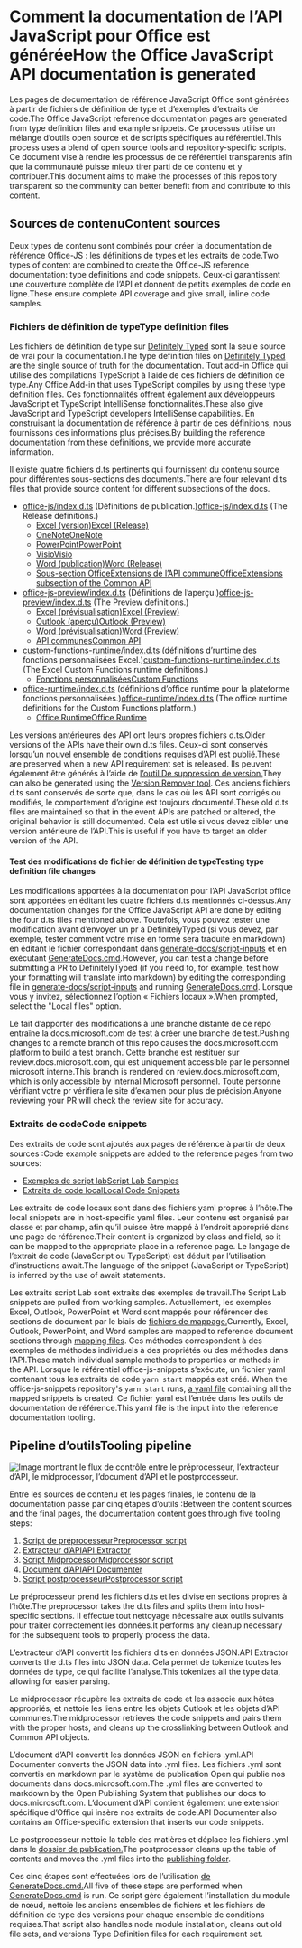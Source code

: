# <a name="how-the-office-javascript-api-documentation-is-generated"></a><span data-ttu-id="5debc-101">Comment la documentation de l’API JavaScript pour Office est générée</span><span class="sxs-lookup"><span data-stu-id="5debc-101">How the Office JavaScript API documentation is generated</span></span>

<span data-ttu-id="5debc-102">Les pages de documentation de référence JavaScript Office sont générées à partir de fichiers de définition de type et d’exemples d’extraits de code.</span><span class="sxs-lookup"><span data-stu-id="5debc-102">The Office JavaScript reference documentation pages are generated from type definition files and example snippets.</span></span> <span data-ttu-id="5debc-103">Ce processus utilise un mélange d’outils open source et de scripts spécifiques au référentiel.</span><span class="sxs-lookup"><span data-stu-id="5debc-103">This process uses a blend of open source tools and repository-specific scripts.</span></span> <span data-ttu-id="5debc-104">Ce document vise à rendre les processus de ce référentiel transparents afin que la communauté puisse mieux tirer parti de ce contenu et y contribuer.</span><span class="sxs-lookup"><span data-stu-id="5debc-104">This document aims to make the processes of this repository transparent so the community can better benefit from and contribute to this content.</span></span>

## <a name="content-sources"></a><span data-ttu-id="5debc-105">Sources de contenu</span><span class="sxs-lookup"><span data-stu-id="5debc-105">Content sources</span></span>

<span data-ttu-id="5debc-106">Deux types de contenu sont combinés pour créer la documentation de référence Office-JS : les définitions de types et les extraits de code.</span><span class="sxs-lookup"><span data-stu-id="5debc-106">Two types of content are combined to create the Office-JS reference documentation: type definitions and code snippets.</span></span> <span data-ttu-id="5debc-107">Ceux-ci garantissent une couverture complète de l’API et donnent de petits exemples de code en ligne.</span><span class="sxs-lookup"><span data-stu-id="5debc-107">These ensure complete API coverage and give small, inline code samples.</span></span>

### <a name="type-definition-files"></a><span data-ttu-id="5debc-108">Fichiers de définition de type</span><span class="sxs-lookup"><span data-stu-id="5debc-108">Type definition files</span></span>

<span data-ttu-id="5debc-109">Les fichiers de définition de type sur [Definitely Typed](https://github.com/DefinitelyTyped/DefinitelyTyped) sont la seule source de vrai pour la documentation.</span><span class="sxs-lookup"><span data-stu-id="5debc-109">The type definition files on [Definitely Typed](https://github.com/DefinitelyTyped/DefinitelyTyped) are the single source of truth for the documentation.</span></span> <span data-ttu-id="5debc-110">Tout add-in Office qui utilise des compilations TypeScript à l’aide de ces fichiers de définition de type.</span><span class="sxs-lookup"><span data-stu-id="5debc-110">Any Office Add-in that uses TypeScript compiles by using these type definition files.</span></span> <span data-ttu-id="5debc-111">Ces fonctionnalités offrent également aux développeurs JavaScript et TypeScript IntelliSense fonctionnalités.</span><span class="sxs-lookup"><span data-stu-id="5debc-111">These also give JavaScript and TypeScript developers IntelliSense capabilities.</span></span> <span data-ttu-id="5debc-112">En construisant la documentation de référence à partir de ces définitions, nous fournissons des informations plus précises.</span><span class="sxs-lookup"><span data-stu-id="5debc-112">By building the reference documentation from these definitions, we provide more accurate information.</span></span>

<span data-ttu-id="5debc-113">Il existe quatre fichiers d.ts pertinents qui fournissent du contenu source pour différentes sous-sections des documents.</span><span class="sxs-lookup"><span data-stu-id="5debc-113">There are four relevant d.ts files that provide source content for different subsections of the docs.</span></span>

- <span data-ttu-id="5debc-114">[office-js/index.d.ts](https://raw.githubusercontent.com/DefinitelyTyped/DefinitelyTyped/master/types/office-js/index.d.ts) (Définitions de publication.)</span><span class="sxs-lookup"><span data-stu-id="5debc-114">[office-js/index.d.ts](https://raw.githubusercontent.com/DefinitelyTyped/DefinitelyTyped/master/types/office-js/index.d.ts) (The Release definitions.)</span></span>
  - [<span data-ttu-id="5debc-115">Excel (version)</span><span class="sxs-lookup"><span data-stu-id="5debc-115">Excel (Release)</span></span>](https://docs.microsoft.com/javascript/api/excel_release)
  - [<span data-ttu-id="5debc-116">OneNote</span><span class="sxs-lookup"><span data-stu-id="5debc-116">OneNote</span></span>](https://docs.microsoft.com/javascript/api/onenote)
  - [<span data-ttu-id="5debc-117">PowerPoint</span><span class="sxs-lookup"><span data-stu-id="5debc-117">PowerPoint</span></span>](https://docs.microsoft.com/javascript/api/powerpoint)
  - [<span data-ttu-id="5debc-118">Visio</span><span class="sxs-lookup"><span data-stu-id="5debc-118">Visio</span></span>](https://docs.microsoft.com/javascript/api/visio)
  - [<span data-ttu-id="5debc-119">Word (publication)</span><span class="sxs-lookup"><span data-stu-id="5debc-119">Word (Release)</span></span>](https://docs.microsoft.com/javascript/api/word_release)
  - [<span data-ttu-id="5debc-120">Sous-section OfficeExtensions de l’API commune</span><span class="sxs-lookup"><span data-stu-id="5debc-120">OfficeExtensions subsection of the Common API</span></span>](https://docs.microsoft.com/javascript/api/office)
- <span data-ttu-id="5debc-121">[office-js-preview/index.d.ts](https://raw.githubusercontent.com/DefinitelyTyped/DefinitelyTyped/master/types/office-js-preview/index.d.ts) (Définitions de l’aperçu.)</span><span class="sxs-lookup"><span data-stu-id="5debc-121">[office-js-preview/index.d.ts](https://raw.githubusercontent.com/DefinitelyTyped/DefinitelyTyped/master/types/office-js-preview/index.d.ts) (The Preview definitions.)</span></span>
  - [<span data-ttu-id="5debc-122">Excel (prévisualisation)</span><span class="sxs-lookup"><span data-stu-id="5debc-122">Excel (Preview)</span></span>](https://docs.microsoft.com/javascript/api/excel)
  - [<span data-ttu-id="5debc-123">Outlook (aperçu)</span><span class="sxs-lookup"><span data-stu-id="5debc-123">Outlook (Preview)</span></span>](https://docs.microsoft.com/javascript/api/outlook)
  - [<span data-ttu-id="5debc-124">Word (prévisualisation)</span><span class="sxs-lookup"><span data-stu-id="5debc-124">Word (Preview)</span></span>](https://docs.microsoft.com/javascript/api/word)
  - [<span data-ttu-id="5debc-125">API communes</span><span class="sxs-lookup"><span data-stu-id="5debc-125">Common API</span></span>](https://docs.microsoft.com/javascript/api/office)
- <span data-ttu-id="5debc-126">[custom-functions-runtime/index.d.ts](https://github.com/DefinitelyTyped/DefinitelyTyped/blob/master/types/custom-functions-runtime/index.d.ts) (définitions d’runtime des fonctions personnalisées Excel.)</span><span class="sxs-lookup"><span data-stu-id="5debc-126">[custom-functions-runtime/index.d.ts](https://github.com/DefinitelyTyped/DefinitelyTyped/blob/master/types/custom-functions-runtime/index.d.ts) (The Excel Custom Functions runtime definitions.)</span></span>
  - [<span data-ttu-id="5debc-127">Fonctions personnalisées</span><span class="sxs-lookup"><span data-stu-id="5debc-127">Custom Functions</span></span>](https://docs.microsoft.com/javascript/api/custom-functions-runtime)
- <span data-ttu-id="5debc-128">[office-runtime/index.d.ts](https://github.com/DefinitelyTyped/DefinitelyTyped/blob/master/types/office-runtime/index.d.ts) (définitions d’office runtime pour la plateforme fonctions personnalisées.)</span><span class="sxs-lookup"><span data-stu-id="5debc-128">[office-runtime/index.d.ts](https://github.com/DefinitelyTyped/DefinitelyTyped/blob/master/types/office-runtime/index.d.ts) (The office runtime definitions for the Custom Functions platform.)</span></span>
  - [<span data-ttu-id="5debc-129">Office Runtime</span><span class="sxs-lookup"><span data-stu-id="5debc-129">Office Runtime</span></span>](https://docs.microsoft.com/javascript/api/office-runtime)

<span data-ttu-id="5debc-130">Les versions antérieures des API ont leurs propres fichiers d.ts.</span><span class="sxs-lookup"><span data-stu-id="5debc-130">Older versions of the APIs have their own d.ts files.</span></span> <span data-ttu-id="5debc-131">Ceux-ci sont conservés lorsqu’un nouvel ensemble de conditions requises d’API est publié.</span><span class="sxs-lookup"><span data-stu-id="5debc-131">These are preserved when a new API requirement set is released.</span></span> <span data-ttu-id="5debc-132">Ils peuvent également être générés à l’aide de [l’outil De suppression de version.](https://github.com/OfficeDev/office-js-docs-reference/blob/master/generate-docs/tools/VersionRemover.ts)</span><span class="sxs-lookup"><span data-stu-id="5debc-132">They can also be generated using the [Version Remover tool](https://github.com/OfficeDev/office-js-docs-reference/blob/master/generate-docs/tools/VersionRemover.ts).</span></span> <span data-ttu-id="5debc-133">Ces anciens fichiers d.ts sont conservés de sorte que, dans le cas où les API sont corrigés ou modifiés, le comportement d’origine est toujours documenté.</span><span class="sxs-lookup"><span data-stu-id="5debc-133">These old d.ts files are maintained so that in the event APIs are patched or altered, the original behavior is still documented.</span></span> <span data-ttu-id="5debc-134">Cela est utile si vous devez cibler une version antérieure de l’API.</span><span class="sxs-lookup"><span data-stu-id="5debc-134">This is useful if you have to target an older version of the API.</span></span>

#### <a name="testing-type-definition-file-changes"></a><span data-ttu-id="5debc-135">Test des modifications de fichier de définition de type</span><span class="sxs-lookup"><span data-stu-id="5debc-135">Testing type definition file changes</span></span>

<span data-ttu-id="5debc-136">Les modifications apportées à la documentation pour l’API JavaScript office sont apportées en éditant les quatre fichiers d.ts mentionnés ci-dessus.</span><span class="sxs-lookup"><span data-stu-id="5debc-136">Any documentation changes for the Office JavaScript API are done by editing the four d.ts files mentioned above.</span></span> <span data-ttu-id="5debc-137">Toutefois, vous pouvez tester une modification avant d’envoyer un pr à DefinitelyTyped (si vous devez, par exemple, tester comment votre mise en forme sera traduite en markdown) en éditant le fichier correspondant dans [generate-docs/script-inputs](https://github.com/OfficeDev/office-js-docs-reference/tree/master/generate-docs/script-inputs) et en exécutant [GenerateDocs.cmd](https://github.com/OfficeDev/office-js-docs-reference/blob/master/generate-docs/GenerateDocs.cmd).</span><span class="sxs-lookup"><span data-stu-id="5debc-137">However, you can test a change before submitting a PR to DefinitelyTyped (if you need to, for example, test how your formatting will translate into markdown) by editing the corresponding file in [generate-docs/script-inputs](https://github.com/OfficeDev/office-js-docs-reference/tree/master/generate-docs/script-inputs) and running [GenerateDocs.cmd](https://github.com/OfficeDev/office-js-docs-reference/blob/master/generate-docs/GenerateDocs.cmd).</span></span> <span data-ttu-id="5debc-138">Lorsque vous y invitez, sélectionnez l’option « Fichiers locaux ».</span><span class="sxs-lookup"><span data-stu-id="5debc-138">When prompted, select the "Local files" option.</span></span>

<span data-ttu-id="5debc-139">Le fait d’apporter des modifications à une branche distante de ce repo entraîne la docs.microsoft.com de test à créer une branche de test.</span><span class="sxs-lookup"><span data-stu-id="5debc-139">Pushing changes to a remote branch of this repo causes the docs.microsoft.com platform to build a test branch.</span></span> <span data-ttu-id="5debc-140">Cette branche est restituer sur review.docs.microsoft.com, qui est uniquement accessible par le personnel microsoft interne.</span><span class="sxs-lookup"><span data-stu-id="5debc-140">This branch is rendered on review.docs.microsoft.com, which is only accessible by internal Microsoft personnel.</span></span> <span data-ttu-id="5debc-141">Toute personne vérifiant votre pr vérifiera le site d’examen pour plus de précision.</span><span class="sxs-lookup"><span data-stu-id="5debc-141">Anyone reviewing your PR will check the review site for accuracy.</span></span>

### <a name="code-snippets"></a><span data-ttu-id="5debc-142">Extraits de code</span><span class="sxs-lookup"><span data-stu-id="5debc-142">Code snippets</span></span>

<span data-ttu-id="5debc-143">Des extraits de code sont ajoutés aux pages de référence à partir de deux sources :</span><span class="sxs-lookup"><span data-stu-id="5debc-143">Code example snippets are added to the reference pages from two sources:</span></span>

- [<span data-ttu-id="5debc-144">Exemples de script lab</span><span class="sxs-lookup"><span data-stu-id="5debc-144">Script Lab Samples</span></span>](https://github.com/OfficeDev/office-js-snippets)
- [<span data-ttu-id="5debc-145">Extraits de code local</span><span class="sxs-lookup"><span data-stu-id="5debc-145">Local Code Snippets</span></span>](https://github.com/OfficeDev/office-js-docs-reference/tree/master/docs/code-snippets)

<span data-ttu-id="5debc-146">Les extraits de code locaux sont dans des fichiers yaml propres à l’hôte.</span><span class="sxs-lookup"><span data-stu-id="5debc-146">The local snippets are in host-specific yaml files.</span></span> <span data-ttu-id="5debc-147">Leur contenu est organisé par classe et par champ, afin qu’il puisse être mappé à l’endroit approprié dans une page de référence.</span><span class="sxs-lookup"><span data-stu-id="5debc-147">Their content is organized by class and field, so it can be mapped to the appropriate place in a reference page.</span></span> <span data-ttu-id="5debc-148">Le langage de l’extrait de code (JavaScript ou TypeScript) est déduit par l’utilisation d’instructions await.</span><span class="sxs-lookup"><span data-stu-id="5debc-148">The language of the snippet (JavaScript or TypeScript) is inferred by the use of await statements.</span></span>

<span data-ttu-id="5debc-149">Les extraits script Lab sont extraits des exemples de travail.</span><span class="sxs-lookup"><span data-stu-id="5debc-149">The Script Lab snippets are pulled from working samples.</span></span> <span data-ttu-id="5debc-150">Actuellement, les exemples Excel, Outlook, PowerPoint et Word sont mappés pour référencer des sections de document par le biais de [fichiers de mappage.](https://github.com/OfficeDev/office-js-snippets/tree/prod/snippet-extractor-metadata)</span><span class="sxs-lookup"><span data-stu-id="5debc-150">Currently, Excel, Outlook, PowerPoint, and Word samples are mapped to reference document sections through [mapping files](https://github.com/OfficeDev/office-js-snippets/tree/prod/snippet-extractor-metadata).</span></span> <span data-ttu-id="5debc-151">Ces méthodes correspondent à des exemples de méthodes individuels à des propriétés ou des méthodes dans l’API.</span><span class="sxs-lookup"><span data-stu-id="5debc-151">These match individual sample methods to properties or methods in the API.</span></span> <span data-ttu-id="5debc-152">Lorsque le référentiel office-js-snippets s’exécute, un fichier yaml contenant tous les extraits de code `yarn start` mappés est créé. [](https://github.com/OfficeDev/office-js-snippets/blob/prod/snippet-extractor-output/snippets.yaml)</span><span class="sxs-lookup"><span data-stu-id="5debc-152">When the office-js-snippets repository's `yarn start` runs, [a yaml file](https://github.com/OfficeDev/office-js-snippets/blob/prod/snippet-extractor-output/snippets.yaml) containing all the mapped snippets is created.</span></span> <span data-ttu-id="5debc-153">Ce fichier yaml est l’entrée dans les outils de documentation de référence.</span><span class="sxs-lookup"><span data-stu-id="5debc-153">This yaml file is the input into the reference documentation tooling.</span></span>

## <a name="tooling-pipeline"></a><span data-ttu-id="5debc-154">Pipeline d’outils</span><span class="sxs-lookup"><span data-stu-id="5debc-154">Tooling pipeline</span></span>

![Image montrant le flux de contrôle entre le préprocesseur, l’extracteur d’API, le midprocessor, l’document d’API et le postprocesseur.](ToolingPipeline.png)

<span data-ttu-id="5debc-156">Entre les sources de contenu et les pages finales, le contenu de la documentation passe par cinq étapes d’outils :</span><span class="sxs-lookup"><span data-stu-id="5debc-156">Between the content sources and the final pages, the documentation content goes through five tooling steps:</span></span>

1. [<span data-ttu-id="5debc-157">Script de préprocesseur</span><span class="sxs-lookup"><span data-stu-id="5debc-157">Preprocessor script</span></span>](https://github.com/OfficeDev/office-js-docs-reference/blob/master/generate-docs/scripts/preprocessor.ts)
1. [<span data-ttu-id="5debc-158">Extracteur d’API</span><span class="sxs-lookup"><span data-stu-id="5debc-158">API Extractor</span></span>](https://api-extractor.com/)
1. [<span data-ttu-id="5debc-159">Script Midprocessor</span><span class="sxs-lookup"><span data-stu-id="5debc-159">Midprocessor script</span></span>](https://github.com/OfficeDev/office-js-docs-reference/blob/master/generate-docs/scripts/midprocessor.ts)
1. [<span data-ttu-id="5debc-160">Document d’API</span><span class="sxs-lookup"><span data-stu-id="5debc-160">API Documenter</span></span>](https://github.com/microsoft/rushstack/blob/master/apps/api-documenter/README.md)
1. [<span data-ttu-id="5debc-161">Script postprocesseur</span><span class="sxs-lookup"><span data-stu-id="5debc-161">Postprocessor script</span></span>](https://github.com/OfficeDev/office-js-docs-reference/blob/master/generate-docs/scripts/postprocessor.ts)

<span data-ttu-id="5debc-162">Le préprocesseur prend les fichiers d.ts et les divise en sections propres à l’hôte.</span><span class="sxs-lookup"><span data-stu-id="5debc-162">The preprocessor takes the d.ts files and splits them into host-specific sections.</span></span> <span data-ttu-id="5debc-163">Il effectue tout nettoyage nécessaire aux outils suivants pour traiter correctement les données.</span><span class="sxs-lookup"><span data-stu-id="5debc-163">It performs any cleanup necessary for the subsequent tools to properly process the data.</span></span>

<span data-ttu-id="5debc-164">L’extracteur d’API convertit les fichiers d.ts en données JSON.</span><span class="sxs-lookup"><span data-stu-id="5debc-164">API Extractor converts the d.ts files into JSON data.</span></span> <span data-ttu-id="5debc-165">Cela permet de tokenize toutes les données de type, ce qui facilite l’analyse.</span><span class="sxs-lookup"><span data-stu-id="5debc-165">This tokenizes all the type data, allowing for easier parsing.</span></span>

<span data-ttu-id="5debc-166">Le midprocessor récupère les extraits de code et les associe aux hôtes appropriés, et nettoie les liens entre les objets Outlook et les objets d’API communes.</span><span class="sxs-lookup"><span data-stu-id="5debc-166">The midprocessor retrieves the code snippets and pairs them with the proper hosts, and cleans up the crosslinking between Outlook and Common API objects.</span></span>

<span data-ttu-id="5debc-167">L’document d’API convertit les données JSON en fichiers .yml.</span><span class="sxs-lookup"><span data-stu-id="5debc-167">API Documenter converts the JSON data into .yml files.</span></span> <span data-ttu-id="5debc-168">Les fichiers .yml sont convertis en markdown par le système de publication Open qui publie nos documents dans docs.microsoft.com.</span><span class="sxs-lookup"><span data-stu-id="5debc-168">The .yml files are converted to markdown by the Open Publishing System that publishes our docs to docs.microsoft.com.</span></span> <span data-ttu-id="5debc-169">L’document d’API contient également une extension spécifique d’Office qui insère nos extraits de code.</span><span class="sxs-lookup"><span data-stu-id="5debc-169">API Documenter also contains an Office-specific extension that inserts our code snippets.</span></span>

<span data-ttu-id="5debc-170">Le postprocesseur nettoie la table des matières et déplace les fichiers .yml dans le [dossier de publication.](https://github.com/OfficeDev/office-js-docs-reference/tree/master/docs/docs-ref-autogen)</span><span class="sxs-lookup"><span data-stu-id="5debc-170">The postprocessor cleans up the table of contents and moves the .yml files into the [publishing folder](https://github.com/OfficeDev/office-js-docs-reference/tree/master/docs/docs-ref-autogen).</span></span>

<span data-ttu-id="5debc-171">Ces cinq étapes sont effectuées lors de l’utilisation [de GenerateDocs.cmd.](https://github.com/OfficeDev/office-js-docs-reference/blob/master/generate-docs/GenerateDocs.cmd)</span><span class="sxs-lookup"><span data-stu-id="5debc-171">All five of these steps are performed when [GenerateDocs.cmd](https://github.com/OfficeDev/office-js-docs-reference/blob/master/generate-docs/GenerateDocs.cmd) is run.</span></span> <span data-ttu-id="5debc-172">Ce script gère également l’installation du module de nœud, nettoie les anciens ensembles de fichiers et les fichiers de définition de type des versions pour chaque ensemble de conditions requises.</span><span class="sxs-lookup"><span data-stu-id="5debc-172">That script also handles node module installation, cleans out old file sets, and versions Type Definition files for each requirement set.</span></span>
